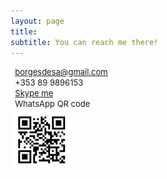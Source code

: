 ```yaml
---
layout: page
title:
subtitle: You can reach me there!
---
```


<script src="https://kit.fontawesome.com/9bce3c5b69.js" crossorigin="anonymous"></script>

<i class="fas fa-envelope"></i><font size ="2">&nbsp;&nbsp;<a href="mailto:borgesdesa@gmail.com">borgesdesa@gmail.com</a></font> <br>
<i class="fas fa-mobile-alt"></i><font size ="2">&nbsp;&nbsp;+353 89 9896153</font><br>
<i class="fab fa-skype"></i><font size ="2">&nbsp;&nbsp;<a href="skype:brunsborgs?chat">Skype me</a></font><br>
<i class="fab fa-whatsapp"></i><font size ="2">&nbsp;&nbsp;WhatsApp QR code</font><br>
<img src="https://github.com/borgesdesa/borgesdesa.github.io/blob/master/assets/img/qrwhatsapp.jpg?raw=true" align="left" width="100">
